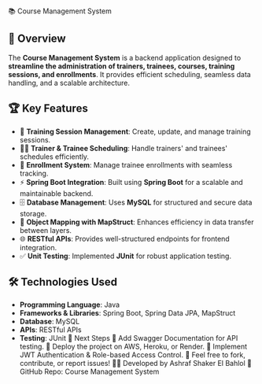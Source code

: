  📚 Course Management System

## 🚀 Overview
The **Course Management System** is a backend application designed to **streamline the administration of trainers, trainees, courses, training sessions, and enrollments**. It provides efficient scheduling, seamless data handling, and a scalable architecture.

## 🏆 Key Features
- 📅 **Training Session Management**: Create, update, and manage training sessions.
- 👨‍🏫 **Trainer & Trainee Scheduling**: Handle trainers' and trainees' schedules efficiently.
- 📌 **Enrollment System**: Manage trainee enrollments with seamless tracking.
- ⚡ **Spring Boot Integration**: Built using **Spring Boot** for a scalable and maintainable backend.
- 🗄️ **Database Management**: Uses **MySQL** for structured and secure data storage.
- 🔄 **Object Mapping with MapStruct**: Enhances efficiency in data transfer between layers.
- 🌐 **RESTful APIs**: Provides well-structured endpoints for frontend integration.
- ✅ **Unit Testing**: Implemented **JUnit** for robust application testing.

## 🛠️ Technologies Used
- **Programming Language**: Java
- **Frameworks & Libraries**: Spring Boot, Spring Data JPA, MapStruct
- **Database**: MySQL
- **APIs**: RESTful APIs
- **Testing**: JUnit
🎯 Next Steps
📌 Add Swagger Documentation for API testing.
📌 Deploy the project on AWS, Heroku, or Render.
📌 Implement JWT Authentication & Role-based Access Control.
🚀 Feel free to fork, contribute, or report issues!
👨‍💻 Developed by Ashraf Shaker El Bahlol
🔗 GitHub Repo: Course Management System
